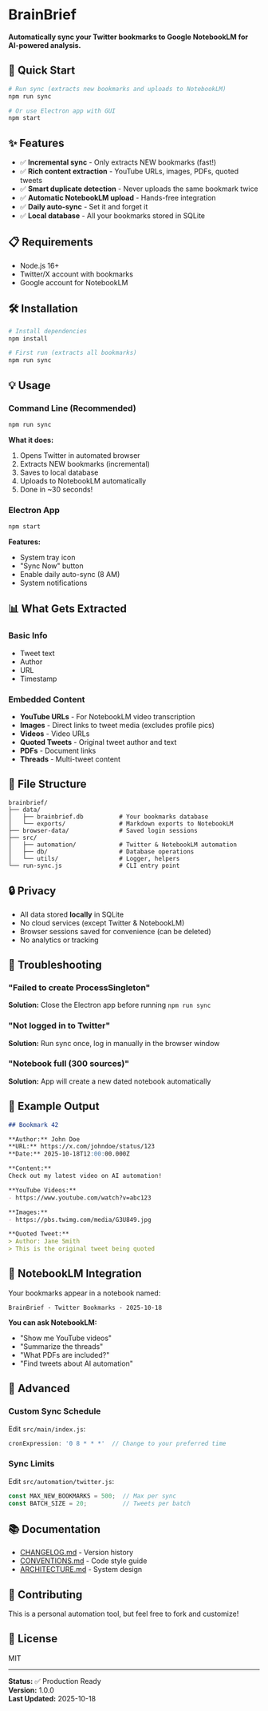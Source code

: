 # BrainBrief

**Automatically sync your Twitter bookmarks to Google NotebookLM for AI-powered analysis.**

## 🚀 Quick Start

```bash
# Run sync (extracts new bookmarks and uploads to NotebookLM)
npm run sync

# Or use Electron app with GUI
npm start
```

## ✨ Features

- ✅ **Incremental sync** - Only extracts NEW bookmarks (fast!)
- ✅ **Rich content extraction** - YouTube URLs, images, PDFs, quoted tweets
- ✅ **Smart duplicate detection** - Never uploads the same bookmark twice
- ✅ **Automatic NotebookLM upload** - Hands-free integration
- ✅ **Daily auto-sync** - Set it and forget it
- ✅ **Local database** - All your bookmarks stored in SQLite

## 📋 Requirements

- Node.js 16+
- Twitter/X account with bookmarks
- Google account for NotebookLM

## 🛠️ Installation

```bash
# Install dependencies
npm install

# First run (extracts all bookmarks)
npm run sync
```

## 💡 Usage

### Command Line (Recommended)

```bash
npm run sync
```

**What it does:**
1. Opens Twitter in automated browser
2. Extracts NEW bookmarks (incremental)
3. Saves to local database
4. Uploads to NotebookLM automatically
5. Done in ~30 seconds!

### Electron App

```bash
npm start
```

**Features:**
- System tray icon
- "Sync Now" button
- Enable daily auto-sync (8 AM)
- System notifications

## 📊 What Gets Extracted

### Basic Info
- Tweet text
- Author
- URL
- Timestamp

### Embedded Content
- **YouTube URLs** - For NotebookLM video transcription
- **Images** - Direct links to tweet media (excludes profile pics)
- **Videos** - Video URLs
- **Quoted Tweets** - Original tweet author and text
- **PDFs** - Document links
- **Threads** - Multi-tweet content

## 📁 File Structure

```
brainbrief/
├── data/
│   ├── brainbrief.db          # Your bookmarks database
│   └── exports/               # Markdown exports to NotebookLM
├── browser-data/              # Saved login sessions
├── src/
│   ├── automation/            # Twitter & NotebookLM automation
│   ├── db/                    # Database operations
│   └── utils/                 # Logger, helpers
└── run-sync.js                # CLI entry point
```

## 🔒 Privacy

- All data stored **locally** in SQLite
- No cloud services (except Twitter & NotebookLM)
- Browser sessions saved for convenience (can be deleted)
- No analytics or tracking

## 🐛 Troubleshooting

### "Failed to create ProcessSingleton"
**Solution:** Close the Electron app before running `npm run sync`

### "Not logged in to Twitter"
**Solution:** Run sync once, log in manually in the browser window

### "Notebook full (300 sources)"
**Solution:** App will create a new dated notebook automatically

## 📝 Example Output

```markdown
## Bookmark 42

**Author:** John Doe
**URL:** https://x.com/johndoe/status/123
**Date:** 2025-10-18T12:00:00.000Z

**Content:**
Check out my latest video on AI automation!

**YouTube Videos:**
- https://www.youtube.com/watch?v=abc123

**Images:**
- https://pbs.twimg.com/media/G3U849.jpg

**Quoted Tweet:**
> Author: Jane Smith
> This is the original tweet being quoted
```

## 🎯 NotebookLM Integration

Your bookmarks appear in a notebook named:
```
BrainBrief - Twitter Bookmarks - 2025-10-18
```

**You can ask NotebookLM:**
- "Show me YouTube videos"
- "Summarize the threads"
- "What PDFs are included?"
- "Find tweets about AI automation"

## 🔧 Advanced

### Custom Sync Schedule

Edit `src/main/index.js`:
```javascript
cronExpression: '0 8 * * *'  // Change to your preferred time
```

### Sync Limits

Edit `src/automation/twitter.js`:
```javascript
const MAX_NEW_BOOKMARKS = 500;  // Max per sync
const BATCH_SIZE = 20;          // Tweets per batch
```

## 📚 Documentation

- [CHANGELOG.md](./CHANGELOG.md) - Version history
- [CONVENTIONS.md](./CONVENTIONS.md) - Code style guide
- [ARCHITECTURE.md](./ARCHITECTURE.md) - System design

## 🤝 Contributing

This is a personal automation tool, but feel free to fork and customize!

## 📄 License

MIT

---

**Status:** ✅ Production Ready  
**Version:** 1.0.0  
**Last Updated:** 2025-10-18
